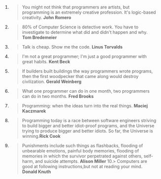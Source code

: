 1. > You might not think that programmers are artists, but programming is an extremely creative profession. It's logic-based creativity. __John Romero__
2. > 80% of Computer Science is detective work. You have to investigate to determine what did and didn't happen and why.  __Tom Bredemeier__
3. > Talk is cheap. Show me the code. __Linus Torvalds__
4. > I'm not a great programmer; I'm just a good programmer with great habits. __Kent Beck__
5. > If builders built buildings the way programmers wrote programs, then the first woodpecker that came along would destroy civilization. __Gerald Weinberg__
6. > What one programmer can do in one month, two programmers can do in two months. __Fred Brooks__
7. > Programming: when the ideas turn into the real things. __Maciej Kaczmarek__
8. > Programming today is a race between software engineers striving to build bigger and better idiot-proof programs, and the Universe trying to produce bigger and better idiots. So far, the Universe is winning.__Rick Cook__
9. > Punishments include such things as flashbacks, flooding of unbearable emotions, painful body memories, flooding of memories in which the survivor perpetrated against others, self-harm, and suicide attempts. __Alison Miller__
10.> Computers are good at following instructions,but not at reading your mind. __Donald Knuth__